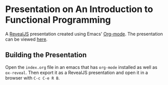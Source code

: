 # Presentation on An Introduction to Functional Programming

A [RevealJS](http://lab.hakim.se/reveal-js/#/) presentation created using Emacs'
[Org-mode](http://orgmode.org/).  The presentation can be viewed
[here](https://tmciver.github.io/monoid-presentation).

## Building the Presentation

Open the `index.org` file in an emacs that has `org-mode` installed as well as
`ox-reveal`.  Then export it as a RevealJS presentation and open it in a browser
with `C-c C-e R B`.
